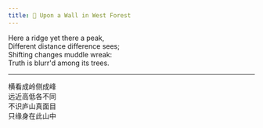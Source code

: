 ```yaml
---
title: 🌳 Upon a Wall in West Forest
---
```


Here a ridge yet there a peak,<br>
Different distance difference sees;<br>
Shifting changes muddle wreak:<br>
Truth is blurr'd among its trees.

---

横看成岭侧成峰<br>
远近高低各不同<br>
不识庐山真面目<br>
只缘身在此山中